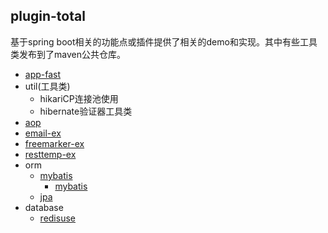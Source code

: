 ## plugin-total
基于spring boot相关的功能点或插件提供了相关的demo和实现。其中有些工具类发布到了maven公共仓库。

- [app-fast](md/app-fast.md)
- util(工具类)
  - hikariCP连接池使用
  - hibernate验证器工具类
- [aop](md/aop.md)
- [email-ex](md/email-ex.md)
- [freemarker-ex](md/freemarker-ex.md)
- [resttemp-ex](md/resttemp-ex.md)
- orm
  - [mybatis](md/propertykey.md)
    - [mybatis](md/propertykey.md)
  - [jpa](md/orm/jpa.md)
- database
  - [redisuse](md/database/redisuse.md)
